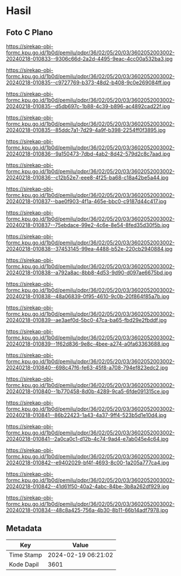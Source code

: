 # Hasil

## Foto C Plano

https://sirekap-obj-formc.kpu.go.id/1b0d/pemilu/pdpr/36/02/05/20/03/3602052003002-20240218-010833--9306c66d-2a2d-4495-9eac-4cc00a532ba3.jpg

https://sirekap-obj-formc.kpu.go.id/1b0d/pemilu/pdpr/36/02/05/20/03/3602052003002-20240218-010835--c9727769-b373-48d2-b408-9c0e269084ff.jpg

https://sirekap-obj-formc.kpu.go.id/1b0d/pemilu/pdpr/36/02/05/20/03/3602052003002-20240218-010835--d5db697c-1b88-4c39-b896-ac4892cad22f.jpg

https://sirekap-obj-formc.kpu.go.id/1b0d/pemilu/pdpr/36/02/05/20/03/3602052003002-20240218-010835--85ddc7a1-7d29-4a9f-b398-2254ff0f3895.jpg

https://sirekap-obj-formc.kpu.go.id/1b0d/pemilu/pdpr/36/02/05/20/03/3602052003002-20240218-010836--9a150473-7dbd-4ab2-8d42-579d2c8c7aad.jpg

https://sirekap-obj-formc.kpu.go.id/1b0d/pemilu/pdpr/36/02/05/20/03/3602052003002-20240218-010836--c12b52e7-eee8-4f25-ba68-c18a42be5a44.jpg

https://sirekap-obj-formc.kpu.go.id/1b0d/pemilu/pdpr/36/02/05/20/03/3602052003002-20240218-010837--bae0f903-4f1a-465e-bbc0-c9187d44c417.jpg

https://sirekap-obj-formc.kpu.go.id/1b0d/pemilu/pdpr/36/02/05/20/03/3602052003002-20240218-010837--75ebdace-99e2-4c6e-8e54-8fed35d30f5b.jpg

https://sirekap-obj-formc.kpu.go.id/1b0d/pemilu/pdpr/36/02/05/20/03/3602052003002-20240218-010838--37453145-99ea-4488-b52e-220cb2940884.jpg

https://sirekap-obj-formc.kpu.go.id/1b0d/pemilu/pdpr/36/02/05/20/03/3602052003002-20240218-010838--a792a8ac-8bb8-4d53-9d90-d097ae6675bd.jpg

https://sirekap-obj-formc.kpu.go.id/1b0d/pemilu/pdpr/36/02/05/20/03/3602052003002-20240218-010838--48a06839-0f95-4610-9c0b-20f864f85a7b.jpg

https://sirekap-obj-formc.kpu.go.id/1b0d/pemilu/pdpr/36/02/05/20/03/3602052003002-20240218-010839--ae3aef0d-5bc0-47ca-ba65-fbd29e2fbddf.jpg

https://sirekap-obj-formc.kpu.go.id/1b0d/pemilu/pdpr/36/02/05/20/03/3602052003002-20240218-010839--1f62d836-9e8c-4bee-a274-a0fa63363688.jpg

https://sirekap-obj-formc.kpu.go.id/1b0d/pemilu/pdpr/36/02/05/20/03/3602052003002-20240218-010840--698c47f6-fe63-45f8-a708-794ef823edc2.jpg

https://sirekap-obj-formc.kpu.go.id/1b0d/pemilu/pdpr/36/02/05/20/03/3602052003002-20240218-010840--1b770458-8d0b-4289-9ca5-6fde091315ce.jpg

https://sirekap-obj-formc.kpu.go.id/1b0d/pemilu/pdpr/36/02/05/20/03/3602052003002-20240218-010841--86b22423-1a43-4a37-9ff4-523b5d1e10d4.jpg

https://sirekap-obj-formc.kpu.go.id/1b0d/pemilu/pdpr/36/02/05/20/03/3602052003002-20240218-010841--2a0ca0c1-d12b-4c74-9ad4-e7ab045e4c64.jpg

https://sirekap-obj-formc.kpu.go.id/1b0d/pemilu/pdpr/36/02/05/20/03/3602052003002-20240218-010842--e9402029-bf4f-4693-8c00-1a205a777ca4.jpg

https://sirekap-obj-formc.kpu.go.id/1b0d/pemilu/pdpr/36/02/05/20/03/3602052003002-20240218-010842--41d61f50-40a2-4abc-84be-3b8a262df929.jpg

https://sirekap-obj-formc.kpu.go.id/1b0d/pemilu/pdpr/36/02/05/20/03/3602052003002-20240218-010834--48c8a425-756a-4b30-8b11-66b14adf7978.jpg


## Metadata

| Key        | Value               |
| ---------- | ------------------- |
| Time Stamp | 2024-02-19 06:21:02 |
| Kode Dapil | 3601                |



